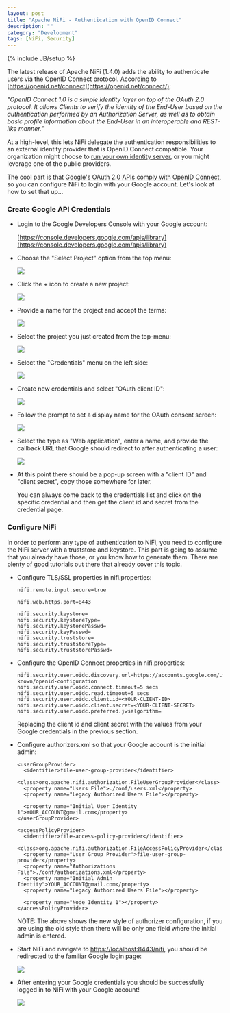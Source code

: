 ```yaml
---
layout: post
title: "Apache NiFi - Authentication with OpenID Connect"
description: ""
category: "Development"
tags: [NiFi, Security]
---
```

{% include JB/setup %}

The latest release of Apache NiFi (1.4.0) adds the ability to authenticate users via the OpenID Connect protocol. According to [https://openid.net/connect](https://openid.net/connect/):

*"OpenID Connect 1.0 is a simple identity layer on top of the OAuth 2.0 protocol. It allows Clients to verify the identity of the End-User based on the authentication performed by an Authorization Server, as well as to obtain basic profile information about the End-User in an interoperable and REST-like manner."*

At a high-level, this lets NiFi delegate the authentication responsibilities to an external identity provider that is
OpenID Connect compatible. Your organization might choose to [run your own identity server](http://wiki.openid.net/w/page/12995226/Run%20your%20own%20identity%20server), or you might leverage one of the
public providers.

The cool part is that [Google's OAuth 2.0 APIs comply with OpenID Connect](https://developers.google.com/identity/protocols/OpenIDConnect),
so you can configure NiFi to login with your Google account. Let's look at how to set that up...

### Create Google API Credentials

* Login to the Google Developers Console with your Google account:

    [https://console.developers.google.com/apis/library](https://console.developers.google.com/apis/library)

* Choose the "Select Project" option from the top menu:

    <img src="{{ BASE_PATH }}/assets/images/nifi-openid/01-google-console.png" class="img-responsive img-thumbnail">

* Click the + icon to create a new project:

    <img src="{{ BASE_PATH }}/assets/images/nifi-openid/02-google-projects-list.png" class="img-responsive img-thumbnail">

* Provide a name for the project and accept the terms:

    <img src="{{ BASE_PATH }}/assets/images/nifi-openid/03-google-new-project.png" class="img-responsive img-thumbnail">

* Select the project you just created from the top-menu:

    <img src="{{ BASE_PATH }}/assets/images/nifi-openid/04-google-select-project.png" class="img-responsive img-thumbnail">

* Select the "Credentials" menu on the left side:

    <img src="{{ BASE_PATH }}/assets/images/nifi-openid/05-google-credentials-list.png" class="img-responsive img-thumbnail">

* Create new credentials and select "OAuth client ID":

    <img src="{{ BASE_PATH }}/assets/images/nifi-openid/06-google-credentials-prompt.png" class="img-responsive img-thumbnail">

* Follow the prompt to set a display name for the OAuth consent screen:

    <img src="{{ BASE_PATH }}/assets/images/nifi-openid/07-google-consent-screen.png" class="img-responsive img-thumbnail">

* Select the type as "Web application", enter a name, and provide the callback URL that Google should redirect to
after authenticating a user:

    <img src="{{ BASE_PATH }}/assets/images/nifi-openid/08-google-create-credentials.png" class="img-responsive img-thumbnail">

* At this point there should be a pop-up screen with a "client ID" and "client secret", copy those somewhere for later.

    You can always come back to the credentials list and click on the specific credential and then get the client id and secret from the
    credential page.

### Configure NiFi

In order to perform any type of authentication to NiFi, you need to configure the NiFi server with a truststore and keystore.
This part is going to assume that you already have those, or you know how to generate them. There are plenty of good tutorials
out there that already cover this topic.

* Configure TLS/SSL properties in nifi.properties:

      nifi.remote.input.secure=true

      nifi.web.https.port=8443

      nifi.security.keystore=
      nifi.security.keystoreType=
      nifi.security.keystorePasswd=
      nifi.security.keyPasswd=
      nifi.security.truststore=
      nifi.security.truststoreType=
      nifi.security.truststorePasswd=

* Configure the OpenID Connect properties in nifi.properties:

      nifi.security.user.oidc.discovery.url=https://accounts.google.com/.well-known/openid-configuration
      nifi.security.user.oidc.connect.timeout=5 secs
      nifi.security.user.oidc.read.timeout=5 secs
      nifi.security.user.oidc.client.id=<YOUR-CLIENT-ID>
      nifi.security.user.oidc.client.secret=<YOUR-CLIENT-SECRET>
      nifi.security.user.oidc.preferred.jwsalgorithm=

    Replacing the client id and client secret with the values from your Google credentials in the previous section.

* Configure authorizers.xml so that your Google account is the initial admin:

      <userGroupProvider>
        <identifier>file-user-group-provider</identifier>
        <class>org.apache.nifi.authorization.FileUserGroupProvider</class>
        <property name="Users File">./conf/users.xml</property>
        <property name="Legacy Authorized Users File"></property>

        <property name="Initial User Identity 1">YOUR_ACCOUNT@gmail.com</property>
      </userGroupProvider>

      <accessPolicyProvider>
        <identifier>file-access-policy-provider</identifier>
        <class>org.apache.nifi.authorization.FileAccessPolicyProvider</class>
        <property name="User Group Provider">file-user-group-provider</property>
        <property name="Authorizations File">./conf/authorizations.xml</property>
        <property name="Initial Admin Identity">YOUR_ACCOUNT@gmail.com</property>
        <property name="Legacy Authorized Users File"></property>

        <property name="Node Identity 1"></property>
      </accessPolicyProvider>

    NOTE: The above shows the new style of authorizer configuration, if you are using the old style then there will be
    only one field where the initial admin is entered.

* Start NiFi and navigate to [https://localhost:8443/nifi](https://localhost:8443/nifi), you should be redirected to the
familiar Google login page:

    <img src="{{ BASE_PATH }}/assets/images/nifi-openid/10-google-choose.png" class="img-responsive img-thumbnail">

* After entering your Google credentials you should be successfully logged in to NiFi with your Google account!

    <img src="{{ BASE_PATH }}/assets/images/nifi-openid/11-nifi-google-user.png" class="img-responsive img-thumbnail">

